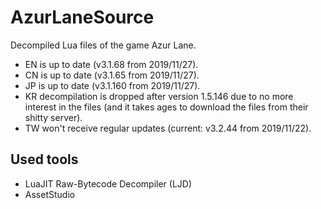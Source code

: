 # AzurLaneSource
Decompiled Lua files of the game Azur Lane.

* EN is up to date (v3.1.68 from 2019/11/27).
* CN is up to date (v3.1.65 from 2019/11/27).
* JP is up to date (v3.1.160 from 2019/11/27).
* KR decompilation is dropped after version 1.5.146 due to no more interest in the files (and it takes ages to download the files from their shitty server).
* TW won't receive regular updates (current: v3.2.44 from 2019/11/22).

## Used tools
* LuaJIT Raw-Bytecode Decompiler (LJD)
* AssetStudio
